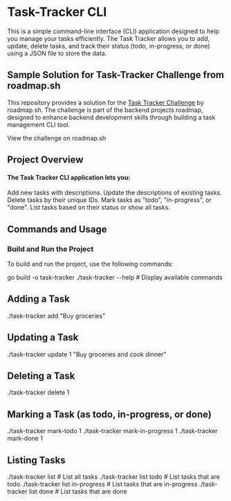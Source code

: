 # Task-Tracker CLI
This is a simple command-line interface (CLI) application designed to help you manage your tasks efficiently. The Task Tracker allows you to add, update, delete tasks, and track their status (todo, in-progress, or done) using a JSON file to store the data.

## Sample Solution for Task-Tracker Challenge from roadmap.sh
This repository provides a solution for the [Task Tracker Challenge](https://roadmap.sh/projects/task-tracker) by roadmap.sh. The challenge is part of the backend projects roadmap, designed to enhance backend development skills through building a task management CLI tool.

View the challenge on roadmap.sh

## Project Overview
#### The Task Tracker CLI application lets you:

Add new tasks with descriptions.
Update the descriptions of existing tasks.
Delete tasks by their unique IDs.
Mark tasks as "todo", "in-progress", or "done".
List tasks based on their status or show all tasks.

## Commands and Usage
### Build and Run the Project
To build and run the project, use the following commands:

go build -o task-tracker
./task-tracker --help    # Display available commands

## Adding a Task
./task-tracker add "Buy groceries"

## Updating a Task
./task-tracker update 1 "Buy groceries and cook dinner"

## Deleting a Task
./task-tracker delete 1

## Marking a Task (as todo, in-progress, or done)
./task-tracker mark-todo 1
./task-tracker mark-in-progress 1
./task-tracker mark-done 1

## Listing Tasks
./task-tracker list           # List all tasks
./task-tracker list todo      # List tasks that are todo
./task-tracker list in-progress # List tasks that are in-progress
./task-tracker list done      # List tasks that are done

